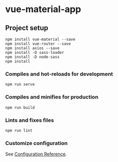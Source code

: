 # vue-material-app

## Project setup
```
npm install vue-material --save
npm install vue-router --save
npm install axios --save
npm install -D sass-loader
npm install -D node-sass
npm install
```

### Compiles and hot-reloads for development
```
npm run serve
```

### Compiles and minifies for production
```
npm run build
```

### Lints and fixes files
```
npm run lint
```

### Customize configuration
See [Configuration Reference](https://cli.vuejs.org/config/).
